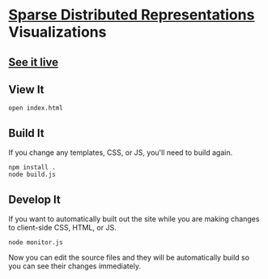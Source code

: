 # [Sparse Distributed Representations](https://github.com/numenta/nupic/wiki/Sparse-Distributed-Representations) Visualizations

## [See it live](http://htm-community.github.io/htm-school-viz/index.html)

## View It

    open index.html

## Build It

If you change any templates, CSS, or JS, you'll need to build again.

    npm install .
    node build.js

## Develop It

If you want to automatically built out the site while you are making changes to client-side CSS, HTML, or JS.

    node monitor.js

Now you can edit the source files and they will be automatically build so you can see their changes immediately.
